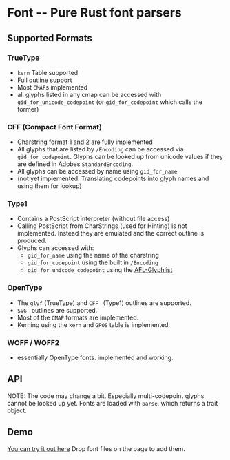 # Font -- Pure Rust font parsers
<!-- Sync https://github.com/sandyz1000/font/tree/master and update this source -->

## Supported Formats

### TrueType
- `kern` Table supported
- Full outline support
- Most `CMAP`s implemented
- all glyphs listed in any cmap can be accessed with `gid_for_unicode_codepoint` (or `gid_for_codepoint` which calls the former)

### CFF (Compact Font Format)
 - Charstring format 1 and 2 are fully implemented
 - All glyphs that are listed by `/Encoding` can be accessed via `gid_for_codepoint`. Glyphs can be looked up from unicode values if they are defined in Adobes `StandardEncoding`.
 - All glyphs can be accessed by name using `gid_for_name`
 - (not yet implemented: Translating codepoints into glyph names and using them for lookup)

### Type1
 - Contains a PostScript interpreter (without file access)
 - Calling PostScript from CharStrings (used for Hinting) is not implemented. Instead they are emulated and the correct outline is produced.
 - Glyphs can accessed with:
   - `gid_for_name` using the name of the charstring
   - `gid_for_codepoint` using the built in `/Encoding`
   - `gid_for_unicode_codepoint` using the [AFL-Glyphlist](https://github.com/adobe-type-tools/agl-aglfn)

### OpenType
- The `glyf` (TrueType) and `CFF ` (Type1) outlines are supported.
- `SVG ` outlines are supported.
- Most of the `CMAP` formats are implemented.
- Kerning using the `kern` and `GPOS` table is implemented.

### WOFF / WOFF2
- essentially OpenType fonts. implemented and working.

## API
NOTE: The code may change a bit. Especially multi-codepoint glyphs cannot be looked up yet.
Fonts are loaded with `parse`, which returns a trait object.

## Demo
[You can try it out here](https://s3bk.github.io/font_wasm/)
Drop font files on the page to add them.
